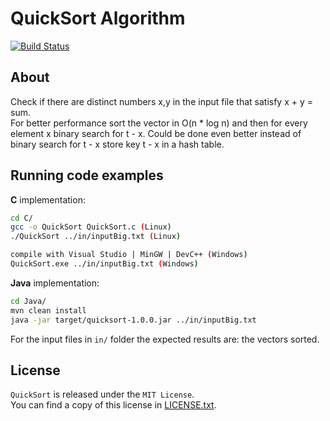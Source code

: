 QuickSort Algorithm
===================
[![Build Status](https://secure.travis-ci.org/bogcon/AlgorithmsAndApplications.png?branch=master)](http://travis-ci.org/bogcon/AlgorithmsAndApplications)

About
---------------------
Check if there are distinct numbers x,y in the input file that satisfy x + y = sum.  
For better performance sort the vector in O(n * log n) and then for every element x
binary search for t - x.
Could be done even better instead of binary search for t - x store key t - x in a hash table.

Running code examples
---------------------
**C** implementation:
```sh
cd C/
gcc -o QuickSort QuickSort.c (Linux)
./QuickSort ../in/inputBig.txt (Linux)

compile with Visual Studio | MinGW | DevC++ (Windows)
QuickSort.exe ../in/inputBig.txt (Windows)
```

**Java** implementation:
```sh
cd Java/
mvn clean install
java -jar target/quicksort-1.0.0.jar ../in/inputBig.txt
```
For the input files in `in/` folder the expected results are: the vectors sorted.

License
---------------------
`QuickSort` is released under the `MIT License`.   
You can find a copy of this license in [LICENSE.txt](LICENSE.txt).  

